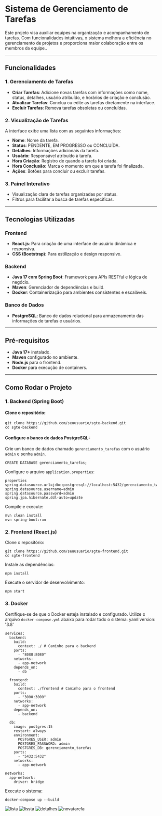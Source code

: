 
# Sistema de Gerenciamento de Tarefas

Este projeto visa auxiliar equipes na organização e acompanhamento de tarefas. Com funcionalidades intuitivas, o sistema melhora a eficiência no gerenciamento de projetos e proporciona maior colaboração entre os membros da equipe..

---

## Funcionalidades

### **1. Gerenciamento de Tarefas**
- **Criar Tarefas**: Adicione novas tarefas com informações como nome, status, detalhes, usuário atribuído, e horários de criação e conclusão.
- **Atualizar Tarefas**: Conclua ou edite as tarefas diretamente na interface.
- **Excluir Tarefas**: Remova tarefas obsoletas ou concluídas.

### **2. Visualização de Tarefas**
A interface exibe uma lista com as seguintes informações:
- **Nome**: Nome da tarefa.
- **Status**: PENDENTE, EM PROGRESSO ou CONCLUÍDA.
- **Detalhes**: Informações adicionais da tarefa.
- **Usuário**: Responsável atribuído à tarefa.
- **Hora Criação**: Registro de quando a tarefa foi criada.
- **Hora Conclusão**: Marca o momento em que a tarefa foi finalizada.
- **Ações**: Botões para concluir ou excluir tarefas.

### **3. Painel Interativo**
- Visualização clara de tarefas organizadas por status.
- Filtros para facilitar a busca de tarefas específicas.

---

## Tecnologias Utilizadas

### **Frontend**
- **React.js**: Para criação de uma interface de usuário dinâmica e responsiva.
- **CSS (Bootstrap)**: Para estilização e design responsivo.

### **Backend**
- **Java 17 com Spring Boot**: Framework para APIs RESTful e lógica de negócio.
- **Maven**: Gerenciador de dependências e build.
- **Docker**: Containerização para ambientes consistentes e escaláveis.

### **Banco de Dados**
- **PostgreSQL**: Banco de dados relacional para armazenamento das informações de tarefas e usuários.

---

## Pré-requisitos

- **Java 17+** instalado.
- **Maven** configurado no ambiente.
- **Node.js** para o frontend.
- **Docker** para execução de containers.

---

## Como Rodar o Projeto

### **1. Backend (Spring Boot)**

#### Clone o repositório:

    git clone https://github.com/seuusuario/sgte-backend.git
    cd sgte-backend


#### Configure o banco de dados PostgreSQL:

Crie um banco de dados chamado `gerenciamento_tarefas` com o usuário `admin` e senha `admin`.

    CREATE DATABASE gerenciamento_tarefas;

Configure o arquivo `application.properties`:

    properties
    spring.datasource.url=jdbc:postgresql://localhost:5432/gerenciamento_tarefas
    spring.datasource.username=admin
    spring.datasource.password=admin
    spring.jpa.hibernate.ddl-auto=update
    

Compile e execute:

    mvn clean install
    mvn spring-boot:run
 

### 2. Frontend (React.js)
Clone o repositório:

    git clone https://github.com/seuusuario/sgte-frontend.git
    cd sgte-frontend
  

Instale as dependências:
 
    npm install
 

Execute o servidor de desenvolvimento:
  
    npm start


### 3. Docker
Certifique-se de que o Docker esteja instalado e configurado. Utilize o arquivo `docker-compose.yml` abaixo para rodar todo o sistema:
    yaml
    version: '3.8'
    
    services:
      backend:
        build:
          context: ./ # Caminho para o backend
        ports:
          - "8080:8080"
        networks:
          - app-network
        depends_on:
          - db
    
      frontend:
        build:
          context: ./frontend # Caminho para o frontend
        ports:
          - "3000:3000"
        networks:
          - app-network
        depends_on:
          - backend
    
      db:
        image: postgres:15
        restart: always
        environment:
          POSTGRES_USER: admin
          POSTGRES_PASSWORD: admin
          POSTGRES_DB: gerenciamento_tarefas
        ports:
          - "5432:5432"
        networks:
          - app-network
    
    networks:
      app-network:
        driver: bridge
 
Execute o sistema:
    
    docker-compose up --build
    
![lista](https://github.com/user-attachments/assets/c90c9cca-d104-4394-816e-ce0eef169d91)
![lissta](https://github.com/user-attachments/assets/08ad6437-4bb0-4f05-9b14-f9d79803db56)
![detalhes](https://github.com/user-attachments/assets/4e63019b-284e-42ae-b9ad-560a62f7b3fc)
![novatarefa](https://github.com/user-attachments/assets/83c58f50-5e2e-45ab-998a-9a63afebfd64)


